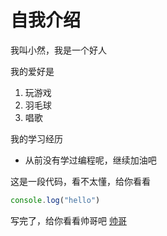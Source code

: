 # 自我介绍

我叫小然，我是一个好人

我的爱好是
1. 玩游戏
2. 羽毛球
3. 唱歌

我的学习经历
* 从前没有学过编程呢，继续加油吧

这是一段代码，看不太懂，给你看看

```javascript
console.log("hello")
```

写完了，给你看看帅哥吧
[帅哥](1.png)